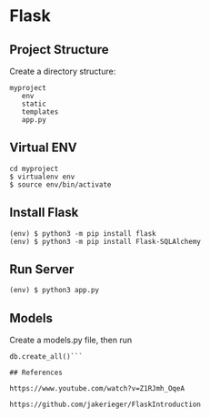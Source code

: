 # Flask

## Project Structure

Create a directory structure:
```console
myproject
   env
   static
   templates
   app.py
```

## Virtual ENV


```console
cd myproject
$ virtualenv env
$ source env/bin/activate
```

## Install Flask

```console
(env) $ python3 -m pip install flask
(env) $ python3 -m pip install Flask-SQLAlchemy
```

## Run Server

```console
(env) $ python3 app.py
```

## Models

Create a models.py file, then run

```console
db.create_all()```

## References

https://www.youtube.com/watch?v=Z1RJmh_OqeA

https://github.com/jakerieger/FlaskIntroduction
